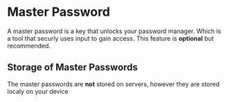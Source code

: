 # Master Password

A master password is a key that unlocks your password manager. Which is a tool that securly uses input to gain access. This feature is **optional** but recommended.

## Storage of Master Passwords

The master passwords are **not** stored on servers, however they are stored localy on your device
